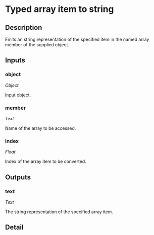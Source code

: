# Typed array item to string

## Description
Emits an string representation of the specified item in the named array member of the supplied object.

## Inputs
### object

*Object*

Input object.

### member

*Text*

Name of the array to be accessed.

### index

*Float*

Index of the array item to be converted.

## Outputs
### text

*Text*

The string representation of the specified array item.

## Detail

